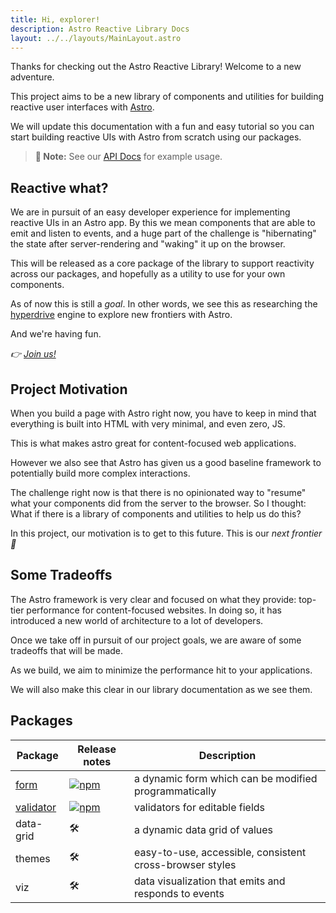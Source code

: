 ```yaml
---
title: Hi, explorer!
description: Astro Reactive Library Docs
layout: ../../layouts/MainLayout.astro
---
```


Thanks for checking out the Astro Reactive Library! Welcome to a new adventure.

This project aims to be a new library of components and utilities for building reactive user interfaces with [Astro](https://astro.build).

We will update this documentation with a fun and easy tutorial so you can start building reactive UIs with Astro from scratch using our packages.

> **📝 Note:** See our [API Docs](/en/api) for example usage.

## Reactive what?

We are in pursuit of an easy developer experience for implementing reactive UIs in an Astro app. By this we mean components that are able to emit and listen to events, and a huge part of the challenge is "hibernating" the state after server-rendering and "waking" it up on the browser.

This will be released as a core package of the library to support reactivity across our packages, and hopefully as a utility to use for your own components.

As of now this is still a _goal_. In other words, we see this as researching the [hyperdrive](https://starwars.fandom.com/wiki/Hyperdrive/Legends) engine to explore new frontiers with Astro.

And we're having fun.

_👉 [Join us!](https://github.com/astro-reactive/astro-reactive/blob/main/CONTRIBUTING.md#readme)_

## Project Motivation

When you build a page with Astro right now, you have to keep in mind that everything is built into HTML with very minimal, and even zero, JS.

This is what makes astro great for content-focused web applications.

However we also see that Astro has given us a good baseline framework to potentially build more complex interactions.

The challenge right now is that there is no opinionated way to "resume" what your components did from the server to the browser. So I thought: What if there is a library of components and utilities to help us do this?

In this project, our motivation is to get to this future. This is our _next frontier 🚀_

## Some Tradeoffs

The Astro framework is very clear and focused on what they provide: top-tier performance for content-focused websites. In doing so, it has introduced a new world of architecture to a lot of developers.

Once we take off in pursuit of our project goals, we are aware of some tradeoffs that will be made.

As we build, we aim to minimize the performance hit to your applications.

We will also make this clear in our library documentation as we see them.

## Packages

| Package                                                                                              | Release notes                                                                                                                                              | Description                                              |
| ---------------------------------------------------------------------------------------------------- | ---------------------------------------------------------------------------------------------------------------------------------------------------------- | -------------------------------------------------------- |
| [form](/en/api/form/form-component)                                                                  | [![npm](https://img.shields.io/npm/v/@astro-reactive/form)](https://github.com/astro-reactive/astro-reactive/blob/main/packages/form/CHANGELOG.md)           | a dynamic form which can be modified programmatically    |
| [validator](https://github.com/astro-reactive/astro-reactive/blob/main/packages/validator/README.md) | [![npm](https://img.shields.io/npm/v/@astro-reactive/validator)](https://github.com/astro-reactive/astro-reactive/blob/main/packages/validator/CHANGELOG.md) | validators for editable fields                           |
| data-grid                                                                                            | 🛠                                                                                                                                                          | a dynamic data grid of values                            |
| themes                                                                                               | 🛠                                                                                                                                                          | easy-to-use, accessible, consistent cross-browser styles |
| viz                                                                                                  | 🛠                                                                                                                                                          | data visualization that emits and responds to events     |
